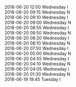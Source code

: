 2018-06-20 12:00 Wednesday  I  
2018-06-20 09:15 Wednesday  N  
2018-06-20 09:10 Wednesday  I  
2018-06-20 09:00 Wednesday  N  
2018-06-20 08:55 Wednesday  I  
2018-06-20 08:50 Wednesday  N  
2018-06-20 08:20 Wednesday  I  
2018-06-20 08:10 Wednesday  N  
2018-06-20 07:50 Wednesday  I  
2018-06-20 05:00 Wednesday  N  
2018-06-20 04:55 Wednesday  I  
2018-06-20 04:10 Wednesday  N  
2018-06-20 04:05 Wednesday  I  
2018-06-20 01:30 Wednesday  N  
2018-06-19 19:45 Tuesday  I  
